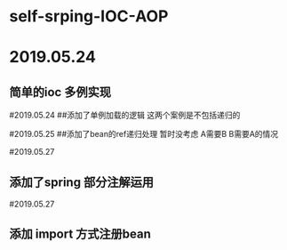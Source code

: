 # self-srping-IOC-AOP
# 2019.05.24
## 简单的ioc 多例实现


#2019.05.24
##添加了单例加载的逻辑 这两个案例是不包括递归的


#2019.05.25
##添加了bean的ref递归处理 暂时没考虑 A需要B  B需要A的情况

#2019.05.27 
## 添加了spring 部分注解运用


#2019.05.27
## 添加 import 方式注册bean